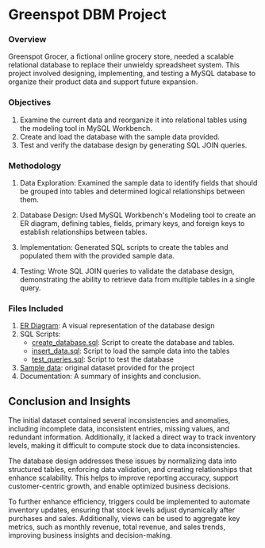 # Greenspot DBM Project
### Overview
Greenspot Grocer, a fictional online grocery store, needed a scalable relational database to replace their unwieldy spreadsheet system. This project involved designing, implementing, and testing a MySQL database to organize their product data and support future expansion. 

### Objectives
1. Examine the current data and reorganize it into relational tables using the modeling tool in MySQL Workbench. 
2. Create and load the database with the sample data provided. 
3. Test and verify the database design by generating SQL JOIN queries. 

### Methodology
1. Data Exploration:
   Examined the sample data to identify fields that should be grouped into tables and determined logical relationships between them.

2. Database Design:
   Used MySQL Workbench's Modeling tool to create an ER diagram, defining tables, fields, primary keys, and foreign keys to establish relationships between tables.

3. Implementation:
   Generated SQL scripts to create the tables and populated them with the provided sample data.

4. Testing:
   Wrote SQL JOIN queries to validate the database design, demonstrating the ability to retrieve data from multiple tables in a single query.

### Files Included
1. [ER Diagram](https://github.com/oluwadunni1/greenspotdbm/blob/main/ER_diagram.png): A visual representation of the database design
2. SQL Scripts:
   * [create_database.sql](https://github.com/oluwadunni1/greenspotdbm/blob/main/createScript.sql): Script to create the database and tables.
   * [insert_data.sql](https://github.com/oluwadunni1/greenspotdbm/blob/main/insertScript.sql): Script to load the sample data into the tables
   * [test_queries.sql](https://github.com/oluwadunni1/greenspotdbm/blob/main/testJoins.sql): Script to test the database
4. [Sample data](https://github.com/oluwadunni1/greenspotdbm/blob/main/GreenspotDataset.csv): original dataset provided for the project
5. Documentation: A summary of insights and conclusion.


## Conclusion and Insights
The initial dataset contained several inconsistencies and anomalies, including incomplete data, inconsistent entries, missing values, and redundant information. Additionally, it lacked a direct way to track inventory levels, making it difficult to compute stock due to data inconsistencies.

The database design addresses these issues by normalizing data into structured tables, enforcing data validation, and creating relationships that enhance scalability. This helps to improve reporting accuracy, support customer-centric growth, and enable optimized business decisions.

To further enhance efficiency, triggers could be implemented to automate inventory updates, ensuring that stock levels adjust dynamically after purchases and sales. Additionally, views can be used to aggregate key metrics, such as monthly revenue, total revenue, and sales trends, improving business insights and decision-making.
